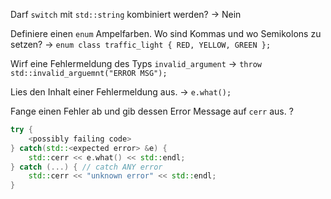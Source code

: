 Darf `switch` mit `std::string` kombiniert werden? -> Nein
<!--SR:!2024-08-01,13,290-->
Definiere einen `enum` Ampelfarben. Wo sind Kommas und wo Semikolons zu setzen? -> `enum class traffic_light { RED, YELLOW, GREEN };`
<!--SR:!2024-08-04,16,290-->
Wirf eine Fehlermeldung des Typs `invalid_argument` -> `throw std::invalid_arguemnt("ERROR MSG");`
<!--SR:!2024-08-02,14,294-->
Lies den Inhalt einer Fehlermeldung aus. -> `e.what();`
<!--SR:!2024-08-09,15,307-->

<!--SR:!2024-08-03,15,294-->
Fange einen Fehler ab und gib dessen Error Message auf `cerr` aus.
?
```cpp
try {
	<possibly failing code>
} catch(std::<expected error> &e) {
	std::cerr << e.what() << std::endl;
} catch (...) { // catch ANY error
	std::cerr << "unknown error" << std::endl;
}
```
<!--SR:!2024-07-29,4,292-->

<!--SR:!2024-08-06,15,301-->



<!--SR:!2024-08-07,17,299-->


<!--SR:!2024-08-03,13,294-->